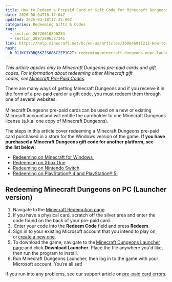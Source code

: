 ```yaml
---
title: How to Redeem a Prepaid Card or Gift Code for Minecraft Dungeons
date: 2020-08-04T18:17:04Z
updated: 2025-03-18T17:25:00Z
categories: Redeeming Gifts & Codes
tags:
  - section_26726610890253
  - section_28872896387341
link: https://help.minecraft.net/hc/en-us/articles/360046911212-How-to-Redeem-a-Prepaid-Card-or-Gift-Code-for-Minecraft-Dungeons
hash:
  h_01JKC1YBBQ5KZJS686C2ZP1G2T: redeeming-minecraft-dungeons-onpc-launcher-version
---
```


*This article applies only to Minecraft Dungeons pre-paid cards and gift codes. For information about redeeming other Minecraft gift codes, see *[Minecraft Pre-Paid Codes](./Troubleshooting-Minecraft-Gift-Redemption-Errors.md)*.* 

There are many ways of getting Minecraft Dungeons and if you receive it in the form of a pre-paid card or a gift code, you must redeem them through one of several websites.    
   
Minecraft Dungeons pre-paid cards can be used on a new or existing Microsoft account and will entitle the cardholder to one Minecraft Dungeons license (a.k.a. one copy of Minecraft Dungeons).  

The steps in this article cover redeeming a Minecraft Dungeons pre-paid card purchased in a store for the Windows version of the game. **If you have purchased a Minecraft Dungeons gift code for another platform, see the list below:** 

- [Redeeming on Minecraft for Windows ](https://support.xbox.com/help/subscriptions-billing/redeem-codes-gifting/redeem-prepaid-codes)
- [Redeeming on Xbox One](https://support.xbox.com/help/subscriptions-billing/redeem-codes-gifting/redeem-prepaid-codes) 
- [Redeeming on Nintendo Switch](https://en-americas-support.nintendo.com/app/answers/detail/a_id/22429/~/how-to-redeem-a-download-code-on-nintendo-switch-eshop#:~:text=%20How%20to%20Redeem%20a%20Download%20Code%20on,with%20a%20limited%20version%20of%20Nintendo...%20More%20) 
- [Redeeming on PlayStation® 4 and PlayStation® 5 ](https://support.playstation.com/s/article/How-to-redeem-codes-from-vouchers-and-PlayStation-Network-Cards?language=en_US%22%20\t%20%22_blank)

## Redeeming Minecraft Dungeons on PC (Launcher version) 

1.  Navigate to the [Minecraft Redemption page](https://www.minecraft.net/en-us/redeem).
2.  If you have a physical card, scratch off the silver area and enter the code found on the back of your pre-paid card.
3.   Enter your code into the **Redeem Code** field and press **Redeem**.
4.  Sign in to your existing Microsoft account that you intend to play on, or [create a new one](../Account-Settings/Set-Up-Microsoft-Family-Accounts-for-Minecraft-Multiplayer-Games.md).
5.  To download the game, navigate to the [Minecraft Dungeons Launcher page](https://minecraftdungeons.net/download/) and click **Download Launcher**. Place the file anywhere you'd like, then run the program to install.
6.  Run Minecraft Dungeons Launcher, then log in to the game with your Microsoft account. You’re all set!

If you run into any problems, see our support article on [pre-paid card errors](./Troubleshooting-Minecraft-Gift-Redemption-Errors.md).
